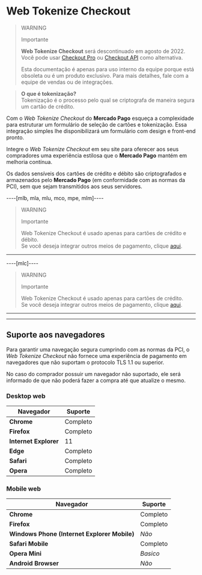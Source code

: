 # Web Tokenize Checkout

> WARNING
>
> Importante
>
> **Web Tokenize Checkout** será descontinuado em agosto de 2022.
> <br>
> Você pode usar [Checkout Pro](https://www.mercadopago[FAKER][URL][DOMAIN]/developers/es/guides/online-payments/checkout-pro/introduction) ou [Checkout API](https://www.mercadopago[FAKER][URL][DOMAIN]/developers/es/guides/online-payments/checkout-api/introduction) como alternativa.
>
> Esta documentação é apenas para uso interno da equipe porque está obsoleta ou é um produto exclusivo. Para mais detalhes, fale com a equipe de vendas ou de integrações.

> **O que é tokenização?**
> <br>
> Tokenização é o processo pelo qual se criptografa de maneira segura um cartão de crédito.

Com o *Web Tokenize Checkout* do **Mercado Pago** esqueça a complexidade para estruturar um formulário de seleção de cartões e tokenização. Essa integração simples lhe disponibilizará um formulário com design e front-end pronto.

Integre o  *Web Tokenize Checkout* em seu site para oferecer aos seus compradores uma experiência estilosa que o **Mercado Pago** mantém em melhoria contínua.

Os dados sensíveis dos cartões de crédito e débito são criptografados e armazenados pelo **Mercado Pago** (em conformidade com as normas da PCI), sem que sejam transmitidos aos seus servidores.

----[mlb, mla, mlu, mco, mpe, mlm]----

> WARNING
>
> Importante
> 
> Web Tokenize Checkout é usado apenas para cartões de crédito e débito.
> <br>
> Se você deseja integrar outros meios de pagamento, clique [aqui](https://dev.mercadopago[FAKER][URL][DOMAIN]/developers/pt/guides/online-payments/checkout-api/other-payment-ways).

------------

----[mlc]----

> WARNING
>
> Importante
> 
> Web Tokenize Checkout é usado apenas para cartões de crédito.
> <br>
> Se você deseja integrar outros meios de pagamento, clique [aqui](https://dev.mercadopago[FAKER][URL][DOMAIN]/developers/pt/guides/online-payments/checkout-api/other-payment-ways).

------------

---

## Suporte aos navegadores

Para garantir uma navegação segura cumprindo com as normas da PCI, o *Web Tokenize Checkout* não fornece uma experiência de pagamento em navegadores que não suportam o protocolo TLS 1.1 ou superior.

No caso do comprador possuir um navegador não suportado, ele será informado de que não poderá fazer a compra até que atualize o mesmo.

### Desktop web

| Navegador | Suporte |
| --- | --- |
| **Chrome** | Completo |
| **Firefox** | Completo |
| **Internet Explorer** | 11 |
| **Edge** | Completo |
| **Safari** | Completo |
| **Opera** | Completo |

### Mobile web

| Navegador | Suporte |
| --- | --- |
| **Chrome** | Completo |
| **Firefox** | Completo |
| **Windows Phone (Internet Explorer Mobile)** | _Não_ |
| **Safari Mobile** | Completo |
| **Opera Mini** | _Basico_ |
| **Android Browser** | _Não_ |
